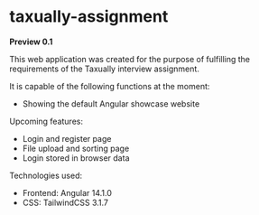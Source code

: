 # taxually-assignment
**Preview 0.1**

This web application was created for the purpose of fulfilling the requirements of the Taxually interview assignment.

It is capable of the following functions at the moment:
* Showing the default Angular showcase website 

Upcoming features:
* Login and register page
* File upload and sorting page
* Login stored in browser data

Technologies used:

* Frontend: Angular 14.1.0
* CSS: TailwindCSS 3.1.7

